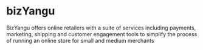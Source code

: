 # bizYangu
BizYangu offers online retailers with a suite of services including payments, marketing, shipping and customer engagement tools to simplify the process of running an online store for small and medium merchants
